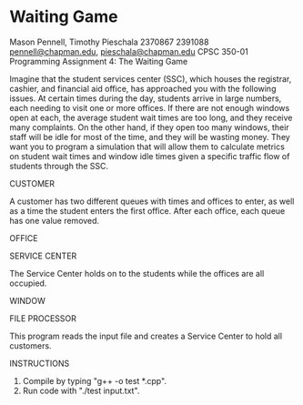 # Waiting Game
Mason Pennell, Timothy Pieschala
2370867 2391088
pennell@chapman.edu, pieschala@chapman.edu
CPSC 350-01
Programming Assignment 4: The Waiting Game

Imagine that the student services center (SSC), which houses the registrar, cashier, and financial aid office, has approached you with the following issues. At certain times during the day, students arrive in large numbers, each needing to visit one or more offices. If there are not enough windows open at each, the average student wait times are too long, and they receive many complaints. On the other hand, if they open too many windows, their staff will be idle for most of the time, and they will be wasting money. They want you to program a simulation that will allow them to calculate metrics on student wait times and window idle times given a specific traffic flow of students through the SSC.

CUSTOMER

  A customer has two different queues with times and offices to enter, as well as a time the student enters the first office. After each office, each queue has one value removed.

OFFICE



SERVICE CENTER

  The Service Center holds on to the students while the offices are all occupied.

WINDOW



FILE PROCESSOR

  This program reads the input file and creates a Service Center to hold all customers.

INSTRUCTIONS

1. Compile by typing "g++ -o test *.cpp".
2. Run code with "./test input.txt".